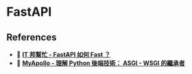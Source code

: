 # FastAPI

## References
+ 🔗 [**IT 邦幫忙 - FastAPI 如何 Fast ？**](https://ithelp.ithome.com.tw/users/20148985/ironman/6772)
+ 🔗 [**MyApollo - 理解 Python 後端技術： ASGI - WSGI 的繼承者**](https://myapollo.com.tw/blog/python-asgi-introduction/)
